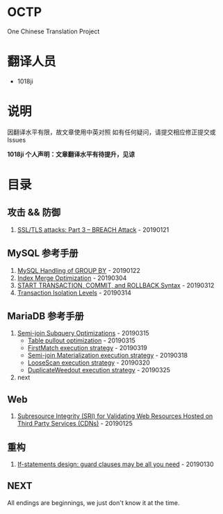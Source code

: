 # OCTP
One Chinese Translation Project

# 翻译人员
* 1018ji

# 说明
因翻译水平有限，故文章使用中英对照
如有任何疑问，请提交相应修正提交或 Issues

**1018ji 个人声明：文章翻译水平有待提升，见谅**

# 目录
## 攻击 && 防御
1. [SSL/TLS attacks: Part 3 – BREACH Attack](https://github.com/1018ji/OCTP/blob/master/201901/BREACH%20Attack.md) - 20190121

## MySQL 参考手册
1. [MySQL Handling of GROUP BY](https://github.com/1018ji/OCTP/blob/master/201901/%20MySQL%20Handling%20of%20GROUP%20BY.md) - 20190122
2. [Index Merge Optimization](https://github.com/1018ji/OCTP/blob/master/201903/Index%20Merge%20Optimization.md) - 20190304
3. [START TRANSACTION, COMMIT, and ROLLBACK Syntax](https://github.com/1018ji/OCTP/blob/master/201903/START%20TRANSACTION%2C%20COMMIT%2C%20and%20ROLLBACK%20Syntax.md) - 20190312
4. [Transaction Isolation Levels](https://github.com/1018ji/OCTP/blob/master/201903/Transaction%20Isolation%20Levels.md) - 20190314

## MariaDB 参考手册
1. [Semi-join Subquery Optimizations](https://github.com/1018ji/OCTP/blob/master/201903/Semi-join/0.%20Semi-join%20Subquery%20Optimizations.md) - 20190315
    * [Table pullout optimization](https://github.com/1018ji/OCTP/blob/master/201903/Semi-join/1.%20Table%20Pullout%20Optimization.md) - 20190315
    * [FirstMatch execution strategy](https://github.com/1018ji/OCTP/blob/master/201903/Semi-join/2%20FirstMatch%20Strategy.md) - 20190319
    * [Semi-join Materialization execution strategy](https://github.com/1018ji/OCTP/blob/master/201903/Semi-join/3.%20Semi-join%20Materialization%20Strategy.md) - 20190318
    * [LooseScan execution strategy](https://github.com/1018ji/OCTP/blob/master/201903/Semi-join/4.%20LooseScan%20Strategy.md) - 20190320
    * [DuplicateWeedout execution strategy](https://github.com/1018ji/OCTP/blob/master/201903/Semi-join/5.%20DuplicateWeedout%20Strategy.md) - 20190325
2. next

## Web
1. [Subresource Integrity (SRI) for Validating Web Resources Hosted on Third Party Services (CDNs)](https://github.com/1018ji/OCTP/blob/master/201901/Subresource%20Integrity%20(SRI)%20for%20Validating%20Web%20Resources%20Hosted%20on%20Third%20Party%20Services%20(CDNs).md) - 20190125

## 重构
1. [If-statements design: guard clauses may be all you need](https://github.com/1018ji/OCTP/blob/master/201901/If-statements%20design%20guard%20clauses%20may%20be%20all%20you%20need.md) - 20190130

## NEXT
All endings are beginnings, we just don't know it at the time.